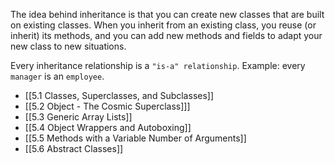 The idea behind inheritance is that you can create new classes that are built on existing classes. When you inherit from an existing class, you reuse (or inherit) its methods, and you can add new methods and fields to adapt your new class to new situations.

Every inheritance relationship is a `"is-a" relationship`.
Example: every `manager` is an `employee`.

- [[5.1 Classes, Superclasses, and Subclasses]]
- [[5.2 Object - The Cosmic Superclass]]]
- [[5.3 Generic Array Lists]]
- [[5.4 Object Wrappers and Autoboxing]]
- [[5.5 Methods with a Variable Number of Arguments]]
- [[5.6 Abstract Classes]]